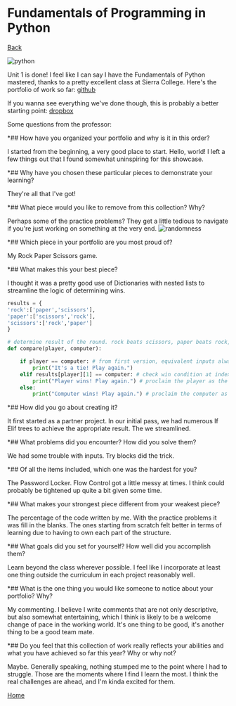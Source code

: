 # Fundamentals of Programming in Python
[Back](https://www.woodyhooten.com)

![python](https://i.imgur.com/PbehiH2.png)

Unit 1 is done! I feel like I can say I have the Fundamentals of Python mastered, thanks to a pretty excellent class at Sierra College. Here's the portfolio of work so far:
[github](https://github.com/frymatic/Fundamentals-of-Python)

If you wanna see everything we've done though, this is probably a better starting point:
[dropbox](https://www.dropbox.com/sh/20oetseuokictz7/AACu33oQrltq51L7O8bk2PKEa?dl=0)

Some questions from the professor:

*## How have you organized your portfolio and why is it in this order?

I started from the beginning, a very good place to start. Hello, world! I left a few things out that I found somewhat uninspiring for this showcase.

*## Why have you chosen these particular pieces to demonstrate your learning? 

They're all that I've got!

*## What piece would you like to remove from this collection? Why?

Perhaps some of the practice problems? They get a little tedious to navigate if you're just working on something at the very end.
![randomness](https://i.imgur.com/yfEIlGy.png)

*## Which piece in your portfolio are you most proud of?

My Rock Paper Scissors game. 

*## What makes this your best piece?

I thought it was a pretty good use of Dictionaries with nested lists to streamline the logic of determining wins.
```python
results = {
'rock':['paper','scissors'],
'paper':['scissors','rock'],
'scissors':['rock','paper']
}

# determine result of the round. rock beats scissors, paper beats rock, scissors beat paper
def compare(player, computer):

	if player == computer: # from first version, equivalent inputs always resolved as ties, still useful in more streamline version
		print("It's a tie! Play again.")
	elif results[player][1] == computer: # check win condition at index 1 against computer's choice relative to the player's input
		print("Player wins! Play again.") # proclaim the player as the winner
	else:
		print("Computer wins! Play again.") # proclaim the computer as the winner
```

*## How did you go about creating it?

It first started as a partner project. In our initial pass, we had numerous If Elif trees to achieve the appropriate result. The we streamlined. 

*## What problems did you encounter? How did you solve them? 

We had some trouble with inputs. Try blocks did the trick.

*## Of all the items included, which one was the hardest for you?   

The Password Locker. Flow Control got a little messy at times. I think could probably be tightened up quite a bit given some time.

*## What makes your strongest piece different from your weakest piece?

The percentage of the code written by me. With the practice problems it was fill in the blanks. The ones starting from scratch felt better in terms of learning due to having to own each part of the structure.

*## What goals did you set for yourself? How well did you accomplish them?

Learn beyond the class wherever possible. I feel like I incorporate at least one thing outside the curriculum in each project reasonably well. 

*## What is the one thing you would like someone to notice about your portfolio? Why?

My commenting. I believe I write comments that are not only descriptive, but also somewhat entertaining, which I think is likely to be a welcome change of pace in the working world. It's one thing to be good, it's another thing to be a good team mate.

*## Do you feel that this collection of work really reflects your abilities and what you have achieved so far this year? Why or why not?

Maybe. Generally speaking, nothing stumped me to the point where I had to struggle. Those are the moments where I find I learn the most. I think the real challenges are ahead, and I'm kinda excited for them.

[Home](https://www.woodyhooten.com)

